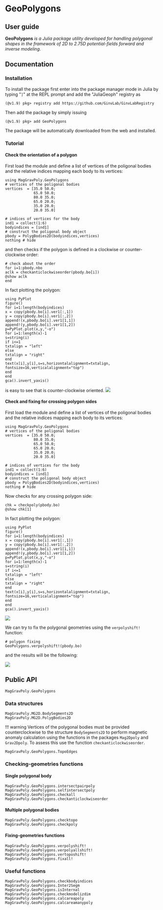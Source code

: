 
# GeoPolygons


## User guide

**GeoPolygons** *is a Julia package utility developed for handling polygonal shapes in the framework of 2D to 2.75D potential-fields forward and inverse modeling*. 


## Documentation


### Installation

To install the package first enter into the package manager mode in Julia by typing "`]`" at the 
REPL prompt and add the "JuliaGeoph" registry as
```
(@v1.9) pkg> registry add https://github.com/GinvLab/GinvLabRegistry
```
Then add the package by simply issuing
```
(@v1.9) pkg> add GeoPolygons
```
The package will be automatically downloaded from the web and installed.


### Tutorial

#### Check the orientation of a polygon
First load the module and define a list of vertices of the poligonal bodies 
and the relative indices mapping each body to its vertices:
```@example ex1
using MagGravPoly.GeoPolygons
# vertices of the poligonal bodies
vertices  = [35.0 50.0;
             65.0 50.0;
             80.0 35.0;
             65.0 20.0;
             35.0 20.0;
             20.0 35.0]
			 
# indices of vertices for the body
ind1 = collect(1:6)
bodyindices = [ind1]
# construct the poligonal body object
pbody = PolygBodies2D(bodyindices,vertices)
nothing # hide
```
and then checks if the polygon is defined in a clockwise or counter-clockwise order: 
```@example ex1
# check about the order
for i=1:pbody.nbo
aclk = checkanticlockwiseorder(pbody.bo[i])
@show aclk
end
```

In fact plotting the polygon:

    using PyPlot
    figure()
	for i=1:length(bodyindices)
	x = copy(pbody.bo[i].ver1[:,1])
	y = copy(pbody.bo[i].ver1[:,2])
	append!(x,pbody.bo[i].ver1[1,1])
	append!(y,pbody.bo[i].ver1[1,2])
    p=PyPlot.plot(x,y,"-o")
    for i=1:length(x)-1
	s=string(i)
	if i<=1
	txtalign = "left"
	else
	txtalign = "right"
    end
    text(x[i],y[i],s=s,horizontalalignment=txtalign,
    fontsize=16,verticalalignment="top")
	end
    end
    gca().invert_yaxis()

is easy to see that is counter-clockwise oriented.
![](images/plotex1.svg)

#### Check and fixing for crossing polygon sides
First load the module and define a list of vertices of the poligonal bodies 
and the relative indices mapping each body to its vertices:
```@example ex2
using MagGravPoly.GeoPolygons
# vertices of the poligonal bodies
vertices  = [35.0 50.0;
             80.0 35.0;
             65.0 50.0;
             65.0 20.0;
             35.0 20.0;
             20.0 35.0]
			 
# indices of vertices for the body
ind1 = collect(1:6)
bodyindices = [ind1]
# construct the poligonal body object
pbody = PolygBodies2D(bodyindices,vertices)
nothing # hide
```

Now checks for any crossing polygon side:

```@example ex2
chk = checkpoly(pbody.bo)
@show chk[1]
```

In fact plotting the polygon:

	using PyPlot
    figure()
	for i=1:length(bodyindices)
	x = copy(pbody.bo[i].ver1[:,1])
	y = copy(pbody.bo[i].ver1[:,2])
	append!(x,pbody.bo[i].ver1[1,1])
	append!(y,pbody.bo[i].ver1[1,2])
    p=PyPlot.plot(x,y,"-o")
    for i=1:length(x)-1
	s=string(i)
	if i<=1
	txtalign = "left"
	else
	txtalign = "right"
    end
    text(x[i],y[i],s=s,horizontalalignment=txtalign,
    fontsize=16,verticalalignment="top")
	end
    end
    gca().invert_yaxis()
	
![](images/plotex2.svg)

We can try to fix the polygonal geometries using the `verpolyshift!` function:

```@example ex2
# polygon fixing
GeoPolygons.verpolyshift!(pbody.bo)
```

and the results will be the following:

![](images/plotex2fix.svg)

## Public API
```@docs
MagGravPoly.GeoPolygons
```

### Data structures
```@docs
MagGravPoly.MG2D.BodySegments2D
MagGravPoly.MG2D.PolygBodies2D
```

!!! warning 
    Vertices of the polygonal bodies must be provided 
    counterclockwise to the structure `BodySegments2D`
    to perform magnetic anomaly calculation using the
    functions in the packages `Mag2Dpoly` and `Grav2Dpoly`.
	To assess this use the function `checkanticlockwiseorder`.


```@docs
MagGravPoly.GeoPolygons.TopoEdges
```

### Checking-geometries functions
#### Single polygonal body
```@docs
MagGravPoly.GeoPolygons.intersectpairpoly
MagGravPoly.GeoPolygons.selfintersectpoly
MagGravPoly.GeoPolygons.checkall
MagGravPoly.GeoPolygons.checkanticlockwiseorder
```

#### Multiple polygonal bodies
```@docs
MagGravPoly.GeoPolygons.checktopo
MagGravPoly.GeoPolygons.checkpoly
```

#### Fixing-geometries functions
```@docs
MagGravPoly.GeoPolygons.verpolyshift!
MagGravPoly.GeoPolygons.verpolyallshift!
MagGravPoly.GeoPolygons.vertoposhift!
MagGravPoly.GeoPolygons.fixall!
```

### Useful functions
```@docs
MagGravPoly.GeoPolygons.checkbodyindices
MagGravPoly.GeoPolygons.Inter2Segm
MagGravPoly.GeoPolygons.isInternal
MagGravPoly.GeoPolygons.checkmodelizdim
MagGravPoly.GeoPolygons.calcareapoly
MagGravPoly.GeoPolygons.calcareamanypoly
```
